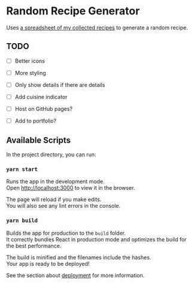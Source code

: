 # Random Recipe Generator

Uses [a spreadsheet of my collected recipes](https://docs.google.com/spreadsheets/u/1/d/1dXL6Ej3IREf2VLDP3zs-6QCwhfLphzsbxUmqekCri3c/edit?usp=sharing) to generate a random recipe.

## TODO

- [ ] Better icons
- [ ] More styling
- [ ] Only show details if there are details
- [ ] Add cuisine indicator
- [ ] Host on GitHub pages?
- [ ] Add to portfolio?


## Available Scripts

In the project directory, you can run:

### `yarn start`

Runs the app in the development mode.\
Open [http://localhost:3000](http://localhost:3000) to view it in the browser.

The page will reload if you make edits.\
You will also see any lint errors in the console.

### `yarn build`

Builds the app for production to the `build` folder.\
It correctly bundles React in production mode and optimizes the build for the best performance.

The build is minified and the filenames include the hashes.\
Your app is ready to be deployed!

See the section about [deployment](https://facebook.github.io/create-react-app/docs/deployment) for more information.

